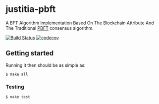 # justitia-pbft

A BFT Algorithm Implementation Based On The Blockchain Attribute And The Traditional [PBFT](https://www.usenix.org/legacy/events/osdi99/full_papers/castro/castro_html/castro.html) consensus algorithm.


[![Build Status](https://circleci.com/gh/DSiSc/justitia-pbft/tree/master.svg?style=shield)](https://circleci.com/gh/DSiSc/justitia-pbft/tree/master)
[![codecov](https://codecov.io/gh/DSiSc/justitia-pbft/branch/master/graph/badge.svg)](https://codecov.io/gh/DSiSc/justitia-pbft)

## Getting started

Running it then should be as simple as:

```
$ make all
```

### Testing

```
$ make test
```

